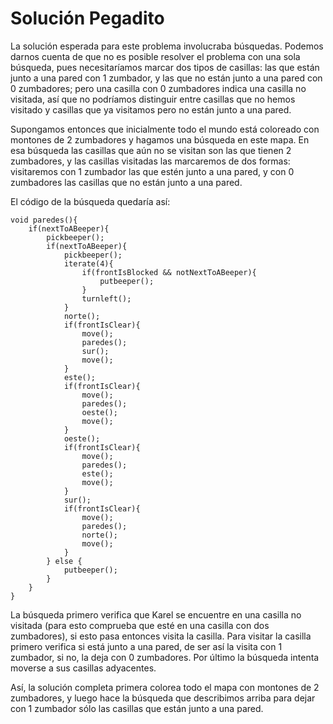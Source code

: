 # Solución Pegadito

La solución esperada para este problema involucraba búsquedas. Podemos darnos cuenta de que no es posible resolver el problema con una sola búsqueda, pues necesitaríamos marcar dos tipos de casillas: las que están junto a una pared con 1 zumbador, y las que no están junto a una pared con 0 zumbadores; pero una casilla con 0 zumbadores indica una casilla no visitada, así que no podríamos distinguir entre casillas que no hemos visitado y casillas que ya visitamos pero no están junto a una pared.

Supongamos entonces que inicialmente todo el mundo está coloreado con montones de 2 zumbadores y hagamos una búsqueda en este mapa. En esa búsqueda las casillas que aún no se visitan son las que tienen 2 zumbadores, y las casillas visitadas las marcaremos de dos formas: visitaremos con 1 zumbador las que estén junto a una pared, y con 0 zumbadores las casillas que no están junto a una pared.

El código de la búsqueda quedaría así:

```
void paredes(){
	if(nextToABeeper){
		pickbeeper();
		if(nextToABeeper){
			pickbeeper();
			iterate(4){
				if(frontIsBlocked && notNextToABeeper){
					putbeeper();
				}
				turnleft();
			}
			norte();
			if(frontIsClear){
				move();
				paredes();
				sur();
				move();
			}
			este();
			if(frontIsClear){
				move();
				paredes();
				oeste();
				move();
			}
			oeste();
			if(frontIsClear){
				move();
				paredes();
				este();
				move();
			}
			sur();
			if(frontIsClear){
				move();
				paredes();
				norte();
				move();
			}
		} else {
			putbeeper();
		}
	}
}
```

La búsqueda primero verifica que Karel se encuentre en una casilla no visitada (para esto comprueba que esté en una casilla con dos zumbadores), si esto pasa entonces visita la casilla. Para visitar la casilla primero verifica si está junto a una pared, de ser así la visita con 1 zumbador, si no, la deja con 0 zumbadores. Por último la búsqueda intenta moverse a sus casillas adyacentes.

Así, la solución completa primera colorea todo el mapa con montones de 2 zumbadores, y luego hace la búsqueda que describimos arriba para dejar con 1 zumbador sólo las casillas que están junto a una pared.
